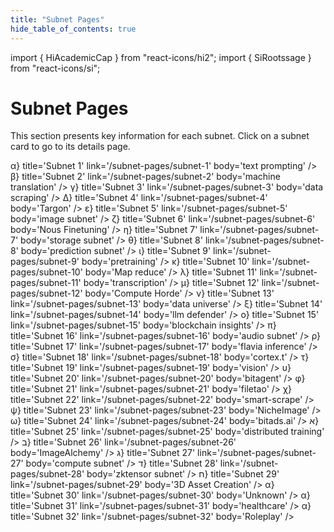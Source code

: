 ```yaml
---
title: "Subnet Pages"
hide_table_of_contents: true
---
```


import { HiAcademicCap } from "react-icons/hi2";
import { SiRootssage } from "react-icons/si";


# Subnet Pages

This section presents key information for each subnet. Click on a subnet card to go to its details page. 

<Cards>
    <CardSmall
    icon={SiRootssage}
    title='Subnet 0'
    link='/subnet-pages/subnet-0'
    body='root subnet' />
</Cards>

<Cards>
    <CardSmall
    icon={() => <span style={{ fontSize: '1.2rem', paddingBottom: '0.4rem', display: 'inline-block' }}>α</span>}
    title='Subnet 1'
    link='/subnet-pages/subnet-1'
    body='text prompting' />
    <CardSmall
    icon={() => <span style={{ fontSize: '1.2rem', paddingBottom: '0.4rem', display: 'inline-block' }}>β</span>}
    title='Subnet 2'
    link='/subnet-pages/subnet-2'
    body='machine translation' />
    <CardSmall
    icon={() => <span style={{ fontSize: '1.2rem', paddingBottom: '0.4rem', display: 'inline-block' }}>γ</span>}
    title='Subnet 3'
    link='/subnet-pages/subnet-3'
    body='data scraping' />
    <CardSmall
    icon={() => <span style={{ fontSize: '1.2rem', paddingBottom: '0.4rem', display: 'inline-block' }}>Δ</span>}
    title='Subnet 4'
    link='/subnet-pages/subnet-4'
    body='Targon' />
</Cards>

<Cards>
    <CardSmall
    icon={() => <span style={{ fontSize: '1.2rem', paddingBottom: '0.4rem', display: 'inline-block' }}>ε</span>}
    title='Subnet 5'
    link='/subnet-pages/subnet-5'
    body='image subnet' />
    <CardSmall
    icon={() => <span style={{ fontSize: '1.2rem', paddingBottom: '0.4rem', display: 'inline-block' }}>ζ</span>}
    title='Subnet 6'
    link='/subnet-pages/subnet-6'
    body='Nous Finetuning' />
    <CardSmall
    icon={() => <span style={{ fontSize: '1.2rem', paddingBottom: '0.4rem', display: 'inline-block' }}>η</span>}
    title='Subnet 7'
    link='/subnet-pages/subnet-7'
    body='storage subnet' />
    <CardSmall
    icon={() => <span style={{ fontSize: '1.2rem', paddingBottom: '0.4rem', display: 'inline-block' }}>θ</span>}
    title='Subnet 8'
    link='/subnet-pages/subnet-8'
    body='prediction subnet' />
</Cards>

<Cards>
    <CardSmall
    icon={() => <span style={{ fontSize: '1.2rem', paddingBottom: '0.4rem', display: 'inline-block' }}>ι</span>}
    title='Subnet 9'
    link='/subnet-pages/subnet-9'
    body='pretraining' />
    <CardSmall
    icon={() => <span style={{ fontSize: '1.2rem', paddingBottom: '0.4rem', display: 'inline-block' }}>κ</span>}
    title='Subnet 10'
    link='/subnet-pages/subnet-10'
    body='Map reduce' />
    <CardSmall
    icon={() => <span style={{ fontSize: '1.2rem', paddingBottom: '0.4rem', display: 'inline-block' }}>λ</span>}
    title='Subnet 11'
    link='/subnet-pages/subnet-11'
    body='transcription' />
    <CardSmall
    icon={() => <span style={{ fontSize: '1.2rem', paddingBottom: '0.4rem', display: 'inline-block' }}>μ</span>}
    title='Subnet 12'
    link='/subnet-pages/subnet-12'
    body='Compute Horde' />
</Cards>

<Cards>
    <CardSmall
    icon={() => <span style={{ fontSize: '1.2rem', paddingBottom: '0.4rem', display: 'inline-block' }}>ν</span>}
    title='Subnet 13'
    link='/subnet-pages/subnet-13'
    body='data universe' />
    <CardSmall
    icon={() => <span style={{ fontSize: '1.2rem', paddingBottom: '0.4rem', display: 'inline-block' }}>ξ</span>}
    title='Subnet 14'
    link='/subnet-pages/subnet-14'
    body='llm defender' />
    <CardSmall
    icon={() => <span style={{ fontSize: '1.2rem', paddingBottom: '0.4rem', display: 'inline-block' }}>ο</span>}
    title='Subnet 15'
    link='/subnet-pages/subnet-15'
    body='blockchain insights' />
    <CardSmall
    icon={() => <span style={{ fontSize: '1.2rem', paddingBottom: '0.4rem', display: 'inline-block' }}>π</span>}
    title='Subnet 16'
    link='/subnet-pages/subnet-16'
    body='audio subnet' />
</Cards>

<Cards>
    <CardSmall
    icon={() => <span style={{ fontSize: '1.2rem', paddingBottom: '0.4rem', display: 'inline-block' }}>ρ</span>}
    title='Subnet 17'
    link='/subnet-pages/subnet-17'
    body='flavia  inference' />
    <CardSmall
    icon={() => <span style={{ fontSize: '1.2rem', paddingBottom: '0.4rem', display: 'inline-block' }}>σ</span>}
    title='Subnet 18'
    link='/subnet-pages/subnet-18'
    body='cortex.t' />
    <CardSmall
    icon={() => <span style={{ fontSize: '1.2rem', paddingBottom: '0.4rem', display: 'inline-block' }}>τ</span>}
    title='Subnet 19'
    link='/subnet-pages/subnet-19'
    body='vision' />
    <CardSmall
    icon={() => <span style={{ fontSize: '1.2rem', paddingBottom: '0.4rem', display: 'inline-block' }}>υ</span>}
    title='Subnet 20'
    link='/subnet-pages/subnet-20'
    body='bitagent' />
</Cards>

<Cards>
    <CardSmall
    icon={() => <span style={{ fontSize: '1.2rem', paddingBottom: '0.4rem', display: 'inline-block' }}>φ</span>}
    title='Subnet 21'
    link='/subnet-pages/subnet-21'
    body='filetao' />
    <CardSmall
    icon={() => <span style={{ fontSize: '1.2rem', paddingBottom: '0.4rem', display: 'inline-block' }}>χ</span>}
    title='Subnet 22'
    link='/subnet-pages/subnet-22'
    body='smart-scrape' />
    <CardSmall
    icon={() => <span style={{ fontSize: '1.2rem', paddingBottom: '0.4rem', display: 'inline-block' }}>ψ</span>}
    title='Subnet 23'
    link='/subnet-pages/subnet-23'
    body='NicheImage' />
    <CardSmall
    icon={() => <span style={{ fontSize: '1.2rem', paddingBottom: '0.4rem', display: 'inline-block' }}>ω</span>}
    title='Subnet 24'
    link='/subnet-pages/subnet-24'
    body='bitads.ai' />
</Cards>

<Cards>
    <CardSmall
    icon={() => <span style={{ fontSize: '1.2rem', paddingBottom: '0.4rem', display: 'inline-block' }}>א</span>}
    title='Subnet 25'
    link='/subnet-pages/subnet-25'
    body='distributed training' />
    <CardSmall
    icon={() => <span style={{ fontSize: '1.2rem', paddingBottom: '0.4rem', display: 'inline-block' }}>ב</span>}
    title='Subnet 26'
    link='/subnet-pages/subnet-26'
    body='ImageAlchemy' />
    <CardSmall
    icon={() => <span style={{ fontSize: '1.2rem', paddingBottom: '0.4rem', display: 'inline-block' }}>ג</span>}
    title='Subnet 27'
    link='/subnet-pages/subnet-27'
    body='compute subnet' />
    <CardSmall
    icon={() => <span style={{ fontSize: '1.2rem', paddingBottom: '0.4rem', display: 'inline-block' }}>ד</span>}
    title='Subnet 28'
    link='/subnet-pages/subnet-28'
    body='zktensor subnet' />
</Cards>

<Cards>
    <CardSmall
    icon={() => <span style={{ fontSize: '1.2rem', paddingBottom: '0.4rem', display: 'inline-block' }}>ח</span>}
    title='Subnet 29'
    link='/subnet-pages/subnet-29'
    body='3D Asset Creation' />
    <CardSmall
    icon={() => <span style={{ fontSize: '1.2rem', paddingBottom: '0.4rem', display: 'inline-block' }}>α</span>}
    title='Subnet 30'
    link='/subnet-pages/subnet-30'
    body='Unknown' />
    <CardSmall
    icon={() => <span style={{ fontSize: '1.2rem', paddingBottom: '0.4rem', display: 'inline-block' }}>α</span>}
    title='Subnet 31'
    link='/subnet-pages/subnet-31'
    body='healthcare' />
    <CardSmall
    icon={() => <span style={{ fontSize: '1.2rem', paddingBottom: '0.4rem', display: 'inline-block' }}>α</span>}
    title='Subnet 32'
    link='/subnet-pages/subnet-32'
    body='Roleplay' />
</Cards>